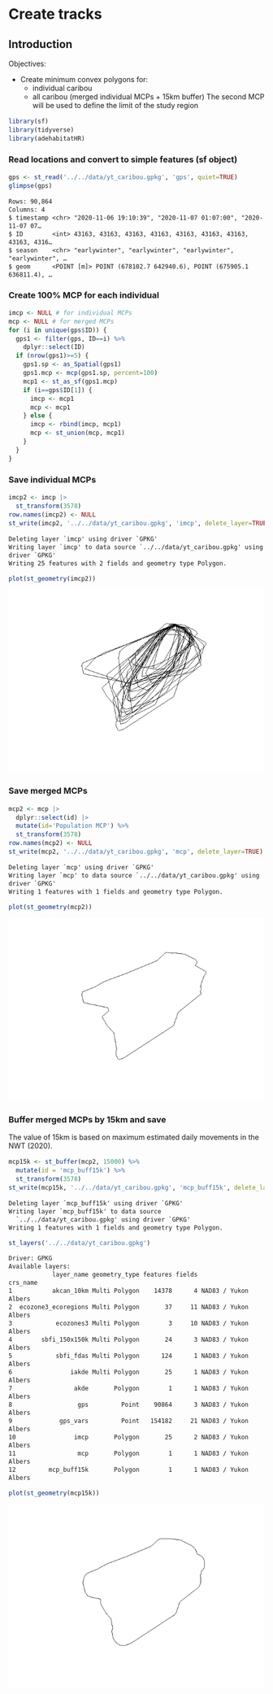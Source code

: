 # Create tracks


## Introduction

Objectives:

- Create minimum convex polygons for:
  - individual caribou
  - all caribou (merged individual MCPs + 15km buffer) The second MCP
    will be used to define the limit of the study region

``` r
library(sf)
library(tidyverse)
library(adehabitatHR)
```

### Read locations and convert to simple features (sf object)

``` r
gps <- st_read('../../data/yt_caribou.gpkg', 'gps', quiet=TRUE)
glimpse(gps)
```

    Rows: 90,864
    Columns: 4
    $ timestamp <chr> "2020-11-06 19:10:39", "2020-11-07 01:07:00", "2020-11-07 07…
    $ ID        <int> 43163, 43163, 43163, 43163, 43163, 43163, 43163, 43163, 4316…
    $ season    <chr> "earlywinter", "earlywinter", "earlywinter", "earlywinter", …
    $ geom      <POINT [m]> POINT (678102.7 642940.6), POINT (675905.1 636811.4), …

### Create 100% MCP for each individual

``` r
imcp <- NULL # for individual MCPs
mcp <- NULL # for merged MCPs
for (i in unique(gps$ID)) {
  gps1 <- filter(gps, ID==i) %>%
    dplyr::select(ID)
  if (nrow(gps1)>=5) {
    gps1.sp <- as_Spatial(gps1)
    gps1.mcp <- mcp(gps1.sp, percent=100)
    mcp1 <- st_as_sf(gps1.mcp)
    if (i==gps$ID[1]) {
      imcp <- mcp1
      mcp <- mcp1
    } else {
      imcp <- rbind(imcp, mcp1)
      mcp <- st_union(mcp, mcp1)
    }
  }
}
```

### Save individual MCPs

``` r
imcp2 <- imcp |>
  st_transform(3578)
row.names(imcp2) <- NULL
st_write(imcp2, '../../data/yt_caribou.gpkg', 'imcp', delete_layer=TRUE)
```

    Deleting layer `imcp' using driver `GPKG'
    Writing layer `imcp' to data source `../../data/yt_caribou.gpkg' using driver `GPKG'
    Writing 25 features with 2 fields and geometry type Polygon.

``` r
plot(st_geometry(imcp2))
```

![](2.2-generate-mcp_files/figure-commonmark/unnamed-chunk-4-1.png)

### Save merged MCPs

``` r
mcp2 <- mcp |>
  dplyr::select(id) |>
  mutate(id='Population MCP') %>%
  st_transform(3578)
row.names(mcp2) <- NULL
st_write(mcp2, '../../data/yt_caribou.gpkg', 'mcp', delete_layer=TRUE)
```

    Deleting layer `mcp' using driver `GPKG'
    Writing layer `mcp' to data source `../../data/yt_caribou.gpkg' using driver `GPKG'
    Writing 1 features with 1 fields and geometry type Polygon.

``` r
plot(st_geometry(mcp2))
```

![](2.2-generate-mcp_files/figure-commonmark/unnamed-chunk-5-1.png)

### Buffer merged MCPs by 15km and save

The value of 15km is based on maximum estimated daily movements in the
NWT (2020).

``` r
mcp15k <- st_buffer(mcp2, 15000) %>%
  mutate(id = 'mcp_buff15k') %>%
  st_transform(3578)
st_write(mcp15k, '../../data/yt_caribou.gpkg', 'mcp_buff15k', delete_layer=TRUE)
```

    Deleting layer `mcp_buff15k' using driver `GPKG'
    Writing layer `mcp_buff15k' to data source 
      `../../data/yt_caribou.gpkg' using driver `GPKG'
    Writing 1 features with 1 fields and geometry type Polygon.

``` r
st_layers('../../data/yt_caribou.gpkg')
```

    Driver: GPKG 
    Available layers:
                layer_name geometry_type features fields             crs_name
    1           akcan_10km Multi Polygon    14378      4 NAD83 / Yukon Albers
    2  ecozone3_ecoregions Multi Polygon       37     11 NAD83 / Yukon Albers
    3            ecozones3 Multi Polygon        3     10 NAD83 / Yukon Albers
    4        sbfi_150x150k Multi Polygon       24      3 NAD83 / Yukon Albers
    5            sbfi_fdas Multi Polygon      124      1 NAD83 / Yukon Albers
    6                iakde Multi Polygon       25      1 NAD83 / Yukon Albers
    7                 akde       Polygon        1      1 NAD83 / Yukon Albers
    8                  gps         Point    90864      3 NAD83 / Yukon Albers
    9             gps_vars         Point   154182     21 NAD83 / Yukon Albers
    10                imcp       Polygon       25      2 NAD83 / Yukon Albers
    11                 mcp       Polygon        1      1 NAD83 / Yukon Albers
    12         mcp_buff15k       Polygon        1      1 NAD83 / Yukon Albers

``` r
plot(st_geometry(mcp15k))
```

![](2.2-generate-mcp_files/figure-commonmark/unnamed-chunk-6-1.png)
